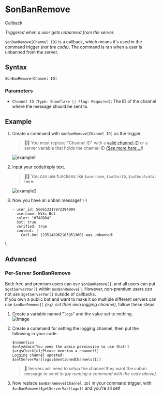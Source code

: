# $onBanRemove
<div class="functionTags">
  <span id="CallbackTag">Callback</span>
</div>

*Triggered when a user gets unbanned from the server.*

`$onBanRemove[Channel ID]` is a callback, which means it's used in the command trigger *(not the code)*. The command is ran when a user is unbanned from the server. 

## Syntax
```
$onBanRemove[Channel ID]
```

### Parameters
- `Channel ID` `(Type: Snowflake || Flag: Required)`: The ID of the channel where the message should be sent to.

## Example
1. Create a command with `$onBanRemove[Channel ID]` as the trigger.
    > 🧙‍♂️ You must replace "Channel ID" with a [valid channel ID](https://support.discord.com/hc/en-us/articles/206346498-Where-can-I-find-my-User-Server-Message-ID-) or a server variable that holds the channel ID [*(See more here...)*](#advanced)!

    ![example1](https://user-images.githubusercontent.com/69215413/129492147-3d51dd5c-9628-43f7-a175-faed03442501.png)

2. Input your code/reply text.
    > 🧙‍♂️ You can use functions like `$username`, `$authorID`, `$authorAvatar` here.

    ![example2](https://user-images.githubusercontent.com/69215413/129492022-8acd4877-638c-4855-8970-13dab37b032e.png)

3. Now you have an unban message! ✨\
   ``` discord yaml
   - user_id: 566613317972394004
     username: Wiki Bot
     color: "#748BD4"
     bot: true
     verified: true
     content: |
       Carl-bot (235148962103951360) was unbanned!
   ```

\
## Advanced
### Per-Server $onBanRemove
Both free and premium users can use `$onBanRemove[]`, and all users can put `$getServerVar[]` within `$onBanRemove[]`. However, non-premium users can not use `$getServerVar[]` outside of callbacks.\
If you own a public bot and want to make it so multiple different servers can use `$onBanRemove[]` *(e.g. set their own logging channel)*, follow these steps:

1. Create a variable named "`logs`" and the value set to nothing.\
![image](https://user-images.githubusercontent.com/111157596/239278501-dae381e3-4fe0-4e5f-9cc8-e18d0f56215f.png)

2. Create a command for setting the logging channel, then put the following in your code:
    ```
    $nomention
    $onlyAdmin[You need the admin permission to use that!]
    $argsCheck[>1;Please mention a channel!]
    Logging channel updated!
    $setServerVar[logs;$mentionedChannels[1]]
    ```

    > 📝 Servers will need to setup the channel they want the unban message to send to *(by running a command with the code above)*.

3. Now replace `$onBanRemove[Channel ID]` in your command trigger, with `$onBanRemove[$getServerVar[logs]]` and you're all set!
